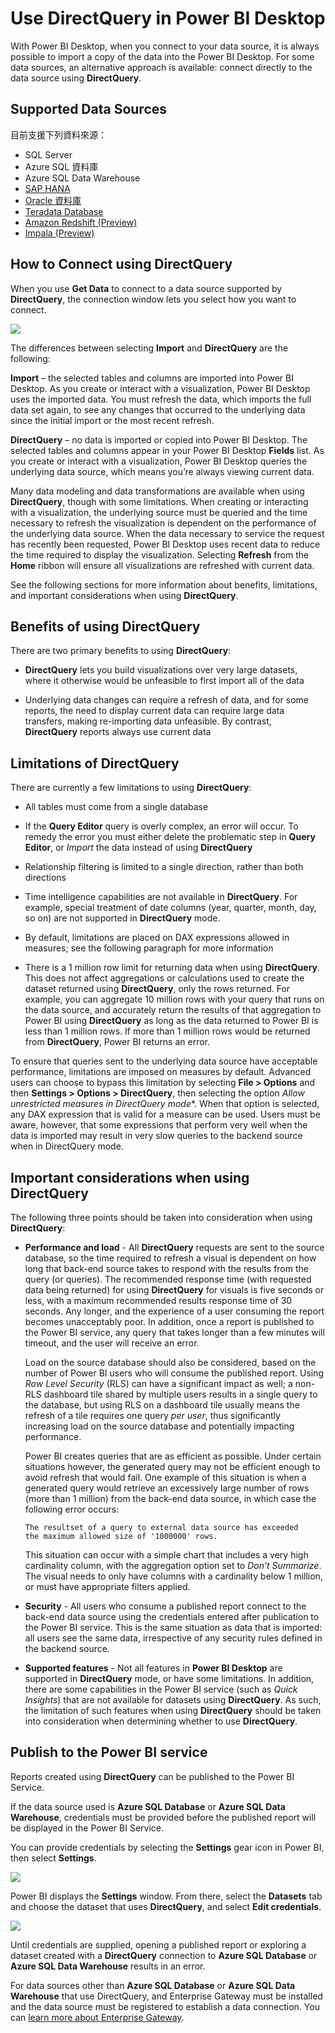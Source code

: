 <properties
   pageTitle="Use DirectQuery in Power BI Desktop"
   description="Use DirectQuery in Power BI Desktop"
   services="powerbi"
   documentationCenter=""
   authors="davidiseminger"
   manager="mblythe"
   backup=""
   editor=""
   tags=""
   qualityFocus="no"
   qualityDate=""/>

<tags
   ms.service="powerbi"
   ms.devlang="NA"
   ms.topic="article"
   ms.tgt_pltfrm="NA"
   ms.workload="powerbi"
   ms.date="09/29/2016"
   ms.author="davidi"/>

# Use DirectQuery in Power BI Desktop  

With Power BI Desktop, when you connect to your data source, it is always possible to import a copy of the data into the Power BI Desktop. For some data sources, an alternative approach is available: connect directly to the data source using <bpt id="p1">**</bpt>DirectQuery<ept id="p1">**</ept>.

## Supported Data Sources  
目前支援下列資料來源：  

-   SQL Server
-   Azure SQL 資料庫
-   Azure SQL Data Warehouse
-   [SAP HANA](powerbi-desktop-sap-hana.md)
-   [Oracle 資料庫](powerbi-desktop-directquery-for-oracle-teradata.md)
-   [Teradata Database](powerbi-desktop-directquery-for-oracle-teradata.md)
-   [Amazon Redshift (Preview)](powerbi-desktop-connect-redshift.md)
-   [Impala (Preview)](powerbi-desktop-connect-impala.md)

## How to Connect using DirectQuery  
When you use <bpt id="p1">**</bpt>Get Data<ept id="p1">**</ept> to connect to a data source supported by <bpt id="p2">**</bpt>DirectQuery<ept id="p2">**</ept>, the connection window lets you select how you want to connect.  

![](media/powerbi-dekstop-use-directquery/DirectQuery_2a.png)

The differences between selecting <bpt id="p1">**</bpt>Import<ept id="p1">**</ept> and <bpt id="p2">**</bpt>DirectQuery<ept id="p2">**</ept> are the following:

<bpt id="p1">**</bpt>Import<ept id="p1">**</ept> – the selected tables and columns are imported into Power BI Desktop. As you create or interact with a visualization, Power BI Desktop uses the imported data. You must refresh the data, which imports the full data set again, to see any changes that occurred to the underlying data since the initial import or the most recent refresh.

<bpt id="p1">**</bpt>DirectQuery<ept id="p1">**</ept> – no data is imported or copied into Power BI Desktop. The selected tables and columns appear in your Power BI Desktop <bpt id="p1">**</bpt>Fields<ept id="p1">**</ept> list. As you create or interact with a visualization, Power BI Desktop queries the underlying data source, which means you’re always viewing current data.

Many data modeling and data transformations are available when using <bpt id="p1">**</bpt>DirectQuery<ept id="p1">**</ept>, though with some limitations. When creating or interacting with a visualization, the underlying source must be queried and the time necessary to refresh the visualization is dependent on the performance of the underlying data source. When the data necessary to service the request has recently been requested, Power BI Desktop uses recent data to reduce the time required to display the visualization. Selecting <bpt id="p1">**</bpt>Refresh<ept id="p1">**</ept> from the <bpt id="p2">**</bpt>Home<ept id="p2">**</ept> ribbon will ensure all visualizations are refreshed with current data.

See the following sections for more information about benefits, limitations, and important considerations when using <bpt id="p1">**</bpt>DirectQuery<ept id="p1">**</ept>.

## Benefits of using DirectQuery  
There are two primary benefits to using <bpt id="p1">**</bpt>DirectQuery<ept id="p1">**</ept>:


-   <bpt id="p1">**</bpt>DirectQuery<ept id="p1">**</ept> lets you build visualizations over very large datasets, where it otherwise would be unfeasible to first import all of the data

-   Underlying data changes can require a refresh of data, and for some reports, the need to display current data can require large data transfers, making re-importing data unfeasible. By contrast, <bpt id="p1">**</bpt>DirectQuery<ept id="p1">**</ept> reports always use current data


## Limitations of DirectQuery
There are currently a few limitations to using <bpt id="p1">**</bpt>DirectQuery<ept id="p1">**</ept>:


-   All tables must come from a single database

-   If the <bpt id="p1">**</bpt>Query Editor<ept id="p1">**</ept> query is overly complex, an error will occur. To remedy the error you must either delete the problematic step in <bpt id="p1">**</bpt>Query Editor<ept id="p1">**</ept>, or <bpt id="p2">*</bpt>Import<ept id="p2">*</ept> the data instead of using <bpt id="p3">**</bpt>DirectQuery<ept id="p3">**</ept>

-   Relationship filtering is limited to a single direction, rather than both directions

-   Time intelligence capabilities are not available in <bpt id="p1">**</bpt>DirectQuery<ept id="p1">**</ept>. For example, special treatment of date columns (year, quarter, month, day, so on) are not supported in <bpt id="p1">**</bpt>DirectQuery<ept id="p1">**</ept> mode.

-   By default, limitations are placed on DAX expressions allowed in measures; see the following paragraph for more information

-   There is a 1 million row limit for returning data when using <bpt id="p1">**</bpt>DirectQuery<ept id="p1">**</ept>. This does not affect aggregations or calculations used to create the dataset returned using <bpt id="p1">**</bpt>DirectQuery<ept id="p1">**</ept>, only the rows returned. For example, you can aggregate 10 million rows with your query that runs on the data source, and accurately return the results of that aggregation to Power BI using <bpt id="p1">**</bpt>DirectQuery<ept id="p1">**</ept> as long as the data returned to Power BI is less than 1 million rows. If more than 1 million rows would be returned from <bpt id="p1">**</bpt>DirectQuery<ept id="p1">**</ept>, Power BI returns an error.

To ensure that queries sent to the underlying data source have acceptable performance, limitations are imposed on measures by default. Advanced users can choose to bypass this limitation by selecting <bpt id="p1">**</bpt>File &gt; Options<ept id="p1">**</ept> and then <bpt id="p2">**</bpt>Settings &gt; Options &gt; DirectQuery<ept id="p2">**</ept>, then selecting the option <bpt id="p3">*</bpt>Allow unrestricted measures in DirectQuery mode<ept id="p3">*</ept>*. When that option is selected, any DAX expression that is valid for a measure can be used. Users must be aware, however, that some expressions that perform very well when the data is imported may result in very slow queries to the backend source when in DirectQuery mode.

## Important considerations when using DirectQuery

The following three points should be taken into consideration when using <bpt id="p1">**</bpt>DirectQuery<ept id="p1">**</ept>:

-   <bpt id="p1">**</bpt>Performance and load<ept id="p1">**</ept> - All <bpt id="p2">**</bpt>DirectQuery<ept id="p2">**</ept> requests are sent to the source database, so the time required to refresh a visual is dependent on how long that back-end source takes to respond with the results from the query (or queries). The recommended response time (with requested data being returned) for using <bpt id="p1">**</bpt>DirectQuery<ept id="p1">**</ept> for visuals is five seconds or less, with a maximum recommended results response time of 30 seconds. Any longer, and the experience of a user consuming the report becomes unacceptably poor. In addition, once a report is published to the Power BI service, any query that takes longer than a few minutes will timeout, and the user will receive an error.

    Load on the source database should also be considered, based on the number of Power BI users who will consume the published report. Using <bpt id="p1">*</bpt>Row Level Security<ept id="p1">*</ept> (RLS) can have a significant impact as well; a non-RLS dashboard tile shared by multiple users results in a single query to the database, but using RLS on a dashboard tile usually means the refresh of a tile requires one query <bpt id="p2">*</bpt>per user<ept id="p2">*</ept>, thus significantly increasing load on the source database and potentially impacting performance.

    Power BI creates queries that are as efficient as possible. Under certain situations however, the generated query may not be efficient enough to avoid refresh that would fail. One example of this situation is when a generated query would retrieve an excessively large number of rows (more than 1 million) from the back-end data source, in which case the following error occurs:

        The resultset of a query to external data source has exceeded
        the maximum allowed size of '1000000' rows.

    This situation can occur with a simple chart that includes a very high cardinality column, with the aggregation option set to <bpt id="p1">*</bpt>Don’t Summarize<ept id="p1">*</ept>. The visual needs to only have columns with a cardinality below 1 million, or must have appropriate filters applied.

-   <bpt id="p1">**</bpt>Security<ept id="p1">**</ept> - All users who consume a published report connect to the back-end data source using the credentials entered after publication to the Power BI service. This is the same situation as data that is imported: all users see the same data, irrespective of any security rules defined in the backend source.

-   <bpt id="p1">**</bpt>Supported features<ept id="p1">**</ept> - Not all features in <bpt id="p2">**</bpt>Power BI Desktop<ept id="p2">**</ept> are supported in <bpt id="p3">**</bpt>DirectQuery<ept id="p3">**</ept> mode, or have some limitations. In addition, there are some capabilities in the Power BI service (such as <bpt id="p1">*</bpt>Quick Insights<ept id="p1">*</ept>) that are not available for datasets using <bpt id="p2">**</bpt>DirectQuery<ept id="p2">**</ept>. As such, the limitation of such features when using <bpt id="p1">**</bpt>DirectQuery<ept id="p1">**</ept> should be taken into consideration when determining whether to use <bpt id="p2">**</bpt>DirectQuery<ept id="p2">**</ept>.   


## Publish to the Power BI service
Reports created using <bpt id="p1">**</bpt>DirectQuery<ept id="p1">**</ept> can be published to the Power BI Service.

If the data source used is <bpt id="p1">**</bpt>Azure SQL Database<ept id="p1">**</ept> or <bpt id="p2">**</bpt>Azure SQL Data Warehouse<ept id="p2">**</ept>, credentials must be provided before the published report will be displayed in the Power BI Service.

You can provide credentials by selecting the <bpt id="p1">**</bpt>Settings<ept id="p1">**</ept> gear icon in Power BI, then select <bpt id="p2">**</bpt>Settings<ept id="p2">**</ept>.

![](media/powerbi-dekstop-use-directquery/DirectQuery_3.png)

Power BI displays the <bpt id="p1">**</bpt>Settings<ept id="p1">**</ept> window. From there, select the <bpt id="p1">**</bpt>Datasets<ept id="p1">**</ept> tab and choose the dataset that uses <bpt id="p2">**</bpt>DirectQuery<ept id="p2">**</ept>, and select <bpt id="p3">**</bpt>Edit credentials<ept id="p3">**</ept>.

![](media/powerbi-dekstop-use-directquery/DirectQuery_4.png)

Until credentials are supplied, opening a published report or exploring a dataset created with a <bpt id="p1">**</bpt>DirectQuery<ept id="p1">**</ept> connection to <bpt id="p2">**</bpt>Azure SQL Database<ept id="p2">**</ept> or <bpt id="p3">**</bpt>Azure SQL Data Warehouse<ept id="p3">**</ept> results in an error.

For data sources other than <bpt id="p1">**</bpt>Azure SQL Database<ept id="p1">**</ept> or <bpt id="p2">**</bpt>Azure SQL Data Warehouse<ept id="p2">**</ept> that use DirectQuery, and Enterprise Gateway must be installed and the data source must be registered to establish a data connection. You can <bpt id="p1">[</bpt>learn more about Enterprise Gateway<ept id="p1">](http://go.microsoft.com/fwlink/p/?LinkID=627094)</ept>.
